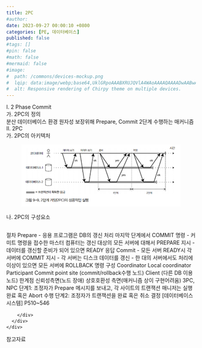 ```yaml
---
title: 2PC
#author: 
date: 2023-09-27 00:00:10 +0800
categories: [PE, 데이터베이스]
published: false
#tags: []
#pin: false
#math: false
#mermaid: false
#image:
#  path: /commons/devices-mockup.png
#  lqip: data:image/webp;base64,UklGRpoAAABXRUJQVlA4WAoAAAAQAAAADwAABwAAQUxQSDIAAAARL0AmbZurmr57yyIiqE8oiG0bejIYEQTgqiDA9vqnsUSI6H+oAERp2HZ65qP/VIAWAFZQOCBCAAAA8AEAnQEqEAAIAAVAfCWkAALp8sF8rgRgAP7o9FDvMCkMde9PK7euH5M1m6VWoDXf2FkP3BqV0ZYbO6NA/VFIAAAA
#  alt: Responsive rendering of Chirpy theme on multiple devices.
---
```


<div class="post-wrap">
  <div class="para">
    <div class="para-title">
      I. 2 Phase Commit
    </div>
    <div class="para-cntnt">
      <div class="para">
        <div class="para-title">
          가. 2PC의 정의
        </div>
        <div class="para-cntnt">
            분산 데이터베이스 환경 원자성 보장위해 Prepare, Commit 2단계 수행하는 매커니즘 
        </div>
      </div>
    </div>
  </div>
  
  <div class="para">
    <div class="para-title">
      II. 2PC
    </div>
    <div class="para-cntnt">
      <div class="para">
        <div class="para-title">
          가. 2PC의 아키텍처
        </div>
        <div class="para-cntnt">
          <figure class="post-figure">
            <img src="/assets/img/posts/2PC.png" alt="2PC">
<!--            <figcaption>Source: Unveiling the Metaverse: Exploring Emerging Trends, Multifaceted Perspectives, and Future Challenges</figcaption>-->
          </figure>
        </div>
      </div>
      <div class="para">
        <div class="para-title">
          나. 2PC의 구성요소
        </div>
        <div class="para-cntnt">
          <table class="post-table">
          </table>
          절차 
  Prepare 
    - 응용 프로그램은 DB의 갱신 처리 마지막 단계에서 COMMIT 명령
    - 커미트 명령을 접수한 마스터 컴퓨터는 갱신 대상의 모든 서버에 대해서 PREPARE 지시
    - 데이터를 갱신할 준비가 되어 있으면 READY 응답
  Commit
    - 모든 서버 READY시 각 서버에 COMMIT 지시
    - 각 서버는 디스크 데이터를 갱신
    - 한 대의 서버에서도 처리에 이상이 있으면 모든 서버에 ROLLBACK 명령
구성
  Coordinator
  Local coordinator
  Participant
  Commit point site (commit/rollback수행 노드)
  Client (다른 DB 이용 노드) 
한계점
  신뢰성측면(노드 장애)
  상호호환성 측면(매커니즘 상이 구현어려움)
3PC, NPC
  단계1: 조정자가 Prepare 메시지를 보내고, 각 사이트의 트랜잭션 매니저는 실행완료 혹은 Abort 수행
  단계2: 조정자가 트랜잭션을 완료 혹은 취소 결정
[데이터베이스 시스템] P510~546

        </div>
      </div>
    </div>
  </div>

  <div class="refr-wrap">
    <div class="refr-title">
        참고자료
    </div>
    <ol class="refr-list">
    <!--    <li>(나현식, 최대선) <a target="_blank" href="https://scienceon.kisti.re.kr/commons/util/originalView.do?cn=JAKO202225948430499&oCn=JAKO202225948430499&dbt=JAKO&journal=NJOU00291864">메타버스 보안 위협 요소 및 대응 방안 검토</a></li>-->
    <!--    <li>(M. Uddin, S. Manickam, H. Ullah, M. Obaidat and A. Dandoush) <a target="_blank" href="https://ieeexplore.ieee.org/abstract/document/10138386">Unveiling the Metaverse: Exploring Emerging Trends, Multifaceted Perspectives, and Future Challenges</a></li>-->
    </ol>
  </div>
</div>
